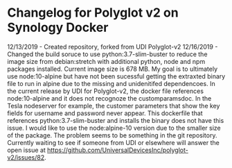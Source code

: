 # __Changelog for Polyglot v2 on Synology Docker__

12/13/2019 - Created repository, forked from UDI Polyglot-v2
12/16/2019 - Changed the build soruce to use python:3.7-slim-buster to reduce the image size from debian:stretch with additional python, node and npm packages installed. Current image size is 678 MB. My goal is to ultimately use node:10-alpine but have not been sucessful getting the extraxted binary file to run in alpine due to the missing and unidenitifed dependencoes. In the current release by UDI for Polyglot-v2, the docker file references node:10-alpine and it does not recognoze the customparamsdoc. In the Tesla nodeserver for example, the customer parameters that show the key fields for username and password never appear. This dockerfile that references python:3.7-slim-buster and installs the binary does not have this issue. I would like to use the node:alpine-10 version due to the smaller size of the package. The problem seems to be something in the git repository. Currently waiting to see if someone from UDI or elsewhere will answer the open issue at https://github.com/UniversalDevicesInc/polyglot-v2/issues/82. 
